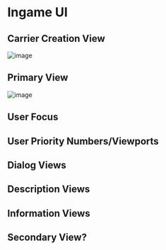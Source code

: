 # Ingame UI

## Carrier Creation View

![image](https://user-images.githubusercontent.com/45769279/124811292-3ab62b80-df5a-11eb-9ac9-677ddaac66d0.png)

## Primary View

![image](https://user-images.githubusercontent.com/45769279/124811208-207c4d80-df5a-11eb-8ef8-040e89ffb33b.png)

## User Focus

## User Priority Numbers/Viewports

## Dialog Views

## Description Views

## Information Views

## Secondary View?
